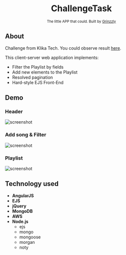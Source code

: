 <h1 align="center">ChallengeTask</h1>

<div align="center">
  <sub>The little APP that could. Built by
  <a href="https://github.com/Grinzzly">Grinzzly</a>
  </a>
</div>

## About

Challenge from Klika Tech. You could observe result <a href="https://stark-oasis-58039.herokuapp.com/" target="_blank">here</a>.

This client-server web application implements:
* Filter the Playlist by fields
* Add new elements to the Playlist
* Resolved pagination
* Hard-style EJS Front-End

## Demo

### Header
![screenshot](https://github.com/Grinzzly/KlikaTech/blob/master/public/img/Capture%201.JPG?raw=true "Demo")

### Add song & Filter
![screenshot](https://github.com/Grinzzly/KlikaTech/blob/master/public/img/Capture%202.JPG?raw=true "Demo")

### Playlist
![screenshot](https://github.com/Grinzzly/KlikaTech/blob/master/public/img/Capture%203.JPG?raw=true "Demo")

## Technology used
* __AngularJS__
* __EJS__
* __jQuery__
* __MongoDB__
* __AWS__
* __Node.js__
  * ejs
  * mongo
  * mongoose
  * morgan
  * noty
